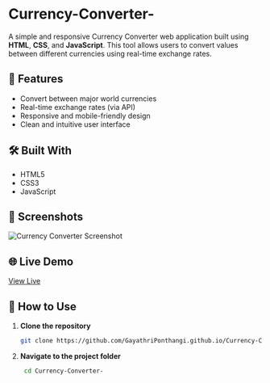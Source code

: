# Currency-Converter-

A simple and responsive Currency Converter web application built using **HTML**, **CSS**, and **JavaScript**. This tool allows users to convert values between different currencies using real-time exchange rates.

## 🚀 Features

- Convert between major world currencies
- Real-time exchange rates (via API)
- Responsive and mobile-friendly design
- Clean and intuitive user interface

## 🛠️ Built With

- HTML5
- CSS3
- JavaScript 

## 📸 Screenshots

![Currency Converter Screenshot](https://github.com/user-attachments/assets/8dcc7af9-eac8-42ae-a32d-1695195db6d9) 

## 🌐 Live Demo

[View Live](https://GayathriPonthangi.github.io/Currency-Converter-/) 

## 📂 How to Use

1. **Clone the repository**
   ```bash
   git clone https://github.com/GayathriPonthangi.github.io/Currency-Converter-.git
2. **Navigate to the project folder**
    ```bash
     cd Currency-Converter-

